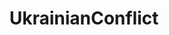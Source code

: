 ---
title: UkrainianConflict
crosslinks:
- autotldr
- shitnazbolssay
- youtubefactsbot
- syriancivilwar
- europe
- russia
- worldnews
- MassdropBot
- youtubot
- ukraina
- RussianUkrainianWar
- CombatFootage
- geopolitics
- autourbanbot
- poland
- botwatch
- politics
- SyrianRebels
- space
- Suomi
---
